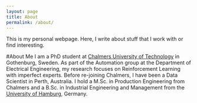 ```yaml
---
layout: page
title: About
permalink: /about/
---
```


This is my personal webpage. Here, I write about stuff that I work with or find interesting.

#About Me
I am a PhD student at [Chalmers University of Technology][chalmers] in Gothenburg, Sweden. 
As part of the Automation group at the Department of Electrical Engineering, my research focuses on Reinforcement Learning with imperfect experts. 
Before re-joining Chalmers, I have been a Data Scientist in Perth, Australia. 
I hold a M.Sc. in Production Engineering from Chalmers and a B.Sc. in Industrial Engineering and Management from the [University of Hamburg][hwi], Germany. 

[chalmers]: https://www.chalmers.se/en/Pages/default.aspx
[hwi]: https://www.hwi.uni-hamburg.de//

